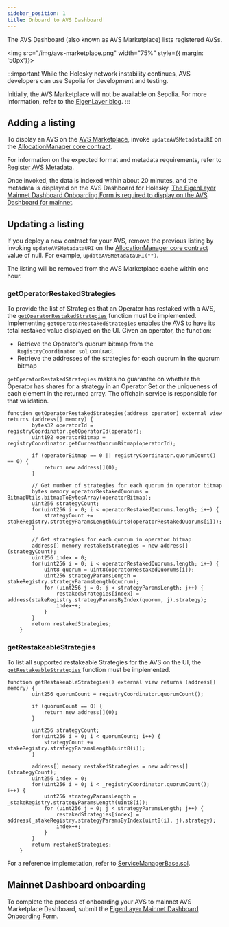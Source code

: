 ```yaml
---
sidebar_position: 1
title: Onboard to AVS Dashboard
---
```


The AVS Dashboard (also known as AVS Marketplace) lists registered AVSs. 

<img src="/img/avs-marketplace.png" width="75%" style={{ margin: '50px'}}>
</img>

:::important
While the Holesky network instability continues, AVS developers can use Sepolia for development and testing.

Initially, the AVS Marketplace will not be available on Sepolia. For more information, refer to the 
[EigenLayer blog](https://www.blog.eigenlayer.xyz/eigenlayer-update-holesky-network-instability-and-upcoming-sepolia-support/).
:::

## Adding a listing

To display an AVS on the [AVS Marketplace](https://app.eigenlayer.xyz/avs), invoke `updateAVSMetadataURI` on the [AllocationManager core contract](https://github.com/Layr-Labs/eigenlayer-contracts/blob/main/docs/core/AllocationManager.md).

For information on the expected format and metadata requirements, refer to [Register AVS Metadata](../build/register-avs-metadata.md).

Once invoked, the data is indexed within about 20 minutes, and the metadata is displayed on the AVS Dashboard for Holesky.
[The EigenLayer Mainnet Dashboard Onboarding Form is required to display on the AVS Dashboard for mainnet](#mainnet-dashboard-onboarding). 

## Updating a listing 

If you deploy a new contract for your AVS, remove the previous listing by invoking `updateAVSMetadataURI` on the [AllocationManager core contract](https://github.com/Layr-Labs/eigenlayer-contracts/blob/dev/docs/core/AllocationManager.md)
value of null. For example, `updateAVSMetadataURI("")`.

The listing will be removed from the AVS Marketplace cache within one hour.

### getOperatorRestakedStrategies

To provide the list of Strategies that an Operator has restaked with a AVS, the [`getOperatorRestakedStrategies`](https://github.com/Layr-Labs/eigenlayer-contracts/blob/testnet-sepolia/docs/core/RewardsCoordinator.md#createavsrewardssubmission) function must
be implemented. Implementing `getOperatorRestakedStrategies` enables the AVS to have its total restaked value displayed on the UI.
Given an operator, the function:
- Retrieve the Operator's quorum bitmap from the `RegistryCoordinator.sol` contract.
- Retrieve the addresses of the strategies for each quorum in the quorum bitmap

`getOperatorRestakedStrategies` makes no guarantee on whether the Operator has shares for a strategy in an Operator Set
or the uniqueness of each element in the returned array. The offchain service is responsible for that validation. 

```solidity
function getOperatorRestakedStrategies(address operator) external view returns (address[] memory) {
        bytes32 operatorId = registryCoordinator.getOperatorId(operator);
        uint192 operatorBitmap = registryCoordinator.getCurrentQuorumBitmap(operatorId);

        if (operatorBitmap == 0 || registryCoordinator.quorumCount() == 0) {
            return new address[](0);
        }

        // Get number of strategies for each quorum in operator bitmap
        bytes memory operatorRestakedQuorums = BitmapUtils.bitmapToBytesArray(operatorBitmap);
        uint256 strategyCount;
        for(uint256 i = 0; i < operatorRestakedQuorums.length; i++) {
            strategyCount += stakeRegistry.strategyParamsLength(uint8(operatorRestakedQuorums[i]));
        }

        // Get strategies for each quorum in operator bitmap
        address[] memory restakedStrategies = new address[](strategyCount);
        uint256 index = 0;
        for(uint256 i = 0; i < operatorRestakedQuorums.length; i++) {
            uint8 quorum = uint8(operatorRestakedQuorums[i]);
            uint256 strategyParamsLength = stakeRegistry.strategyParamsLength(quorum);
            for (uint256 j = 0; j < strategyParamsLength; j++) {
                restakedStrategies[index] = address(stakeRegistry.strategyParamsByIndex(quorum, j).strategy);
                index++;
            }
        }
        return restakedStrategies;        
    }
```
### getRestakeableStrategies

To list all supported restakeable Strategies for the AVS on the UI, the [`getRestakeableStrategies`](https://github.com/Layr-Labs/eigenlayer-contracts/blob/testnet-sepolia/docs/core/RewardsCoordinator.md#createavsrewardssubmission) function must be implemented.

```solidity
function getRestakeableStrategies() external view returns (address[] memory) {
        uint256 quorumCount = registryCoordinator.quorumCount();

        if (quorumCount == 0) {
            return new address[](0);
        }
        
        uint256 strategyCount;
        for(uint256 i = 0; i < quorumCount; i++) {
            strategyCount += stakeRegistry.strategyParamsLength(uint8(i));
        }

        address[] memory restakedStrategies = new address[](strategyCount);
        uint256 index = 0;
        for(uint256 i = 0; i < _registryCoordinator.quorumCount(); i++) {
            uint256 strategyParamsLength = _stakeRegistry.strategyParamsLength(uint8(i));
            for (uint256 j = 0; j < strategyParamsLength; j++) {
                restakedStrategies[index] = address(_stakeRegistry.strategyParamsByIndex(uint8(i), j).strategy);
                index++;
            }
        }
        return restakedStrategies;
    }

```

For a reference implemetation, refer to [ServiceManagerBase.sol](https://github.com/Layr-Labs/eigenlayer-middleware/blob/mainnet/src/ServiceManagerBase.sol).

## Mainnet Dashboard onboarding
To complete the process of onboarding your AVS to mainnet AVS Marketplace Dashboard, submit the [EigenLayer Mainnet Dashboard Onboarding Form](https://forms.gle/8BJSntA3eYUnZZgs8).
